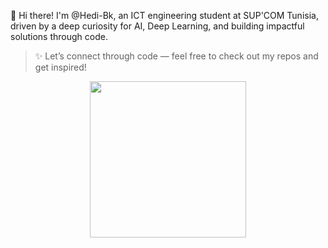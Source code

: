 👋 Hi there! I'm @Hedi-Bk, an ICT engineering student at SUP'COM Tunisia, driven by a deep curiosity for AI, Deep Learning, and building impactful solutions through code.
> ✨ Let’s connect through code — feel free to check out my repos and get inspired!
> 

<div align="center">
  <img src="https://media1.giphy.com/media/v1.Y2lkPTc5MGI3NjExZzduYTcyNzJmaTNiNmR2Mnl6N2w4bnVyeHZydTBteGk3cmt2d2RxMyZlcD12MV9pbnRlcm5hbF9naWZfYnlfaWQmY3Q9Zw/c2CDTcHLscXaU5s1vK/giphy.gif" width="250" />
</div>
